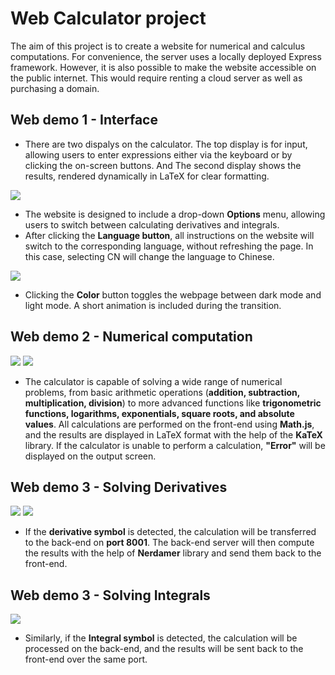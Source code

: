 # Web Calculator project
The aim of this project is to create a website for numerical and calculus computations. For convenience, the server uses a locally deployed Express framework. However, it is also possible to make the website accessible on the public internet. This would require renting a cloud server as well as purchasing a domain.  

## Web demo 1 - Interface
- There are two dispalys on the calculator. The top display is for input, allowing users to enter expressions either via the keyboard or by clicking the on-screen buttons. And The second display shows the results, rendered dynamically in LaTeX for clear formatting.  

![](https://github.com/ZKW0001/WebCalculator_Project/blob/main/demo/options%26language.gif)
- The website is designed to include a drop-down **Options** menu, allowing users to switch between calculating derivatives and integrals.  
- After clicking the **Language button**, all instructions on the website will switch to the corresponding language, without refreshing the page. In this case, selecting CN will change the language to Chinese.   

![](https://github.com/ZKW0001/WebCalculator_Project/blob/main/demo/darkmode.gif)
- Clicking the **Color** button toggles the webpage between dark mode and light mode. A short animation is included during the transition.  


## Web demo 2 - Numerical computation
![](https://github.com/ZKW0001/WebCalculator_Project/blob/main/demo/numerical1.gif)
![](https://github.com/ZKW0001/WebCalculator_Project/blob/main/demo/numerical2.gif)
- The calculator is capable of solving a wide range of numerical problems, from basic arithmetic operations (**addition, subtraction, multiplication, division**) to more advanced functions like **trigonometric functions, logarithms, exponentials, square roots, and absolute values**. All calculations are performed on the front-end using **Math.js**, and the results are displayed in LaTeX format with the help of the **KaTeX** library. If the calculator is unable to perform a calculation, **"Error"** will be displayed on the output screen.  

## Web demo 3 - Solving Derivatives
![](https://github.com/ZKW0001/WebCalculator_Project/blob/main/demo/derivative1.gif)
![](https://github.com/ZKW0001/WebCalculator_Project/blob/main/demo/derivative2.gif)
- If the **derivative symbol** is detected, the calculation will be transferred to the back-end on **port 8001**. The back-end server will then compute the results with the help of **Nerdamer** library and send them back to the front-end.  

## Web demo 3 - Solving Integrals
![](https://github.com/ZKW0001/WebCalculator_Project/blob/main/demo/integral.gif)
- Similarly, if the **Integral symbol** is detected, the calculation will be processed on the back-end, and the results will be sent back to the front-end over the same port.
